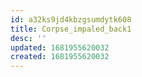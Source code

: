 ```yaml
---
id: a32ks9jd4kbzgsumdytk608
title: Corpse_impaled_back1
desc: ''
updated: 1681955620032
created: 1681955620032
---
```

